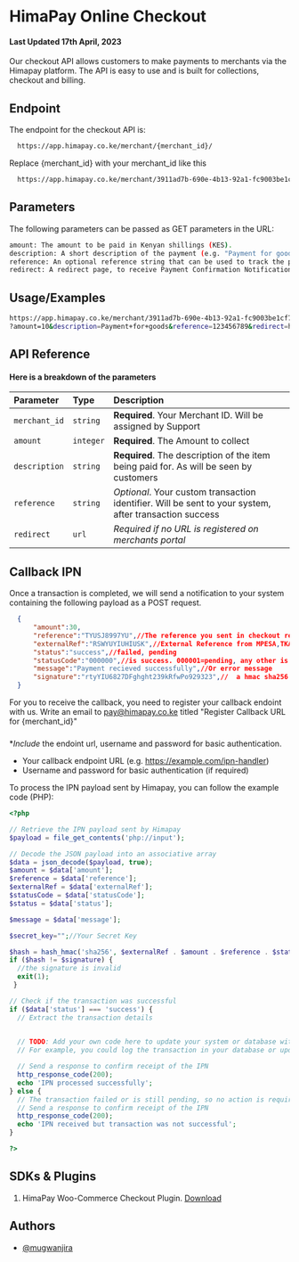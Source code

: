 
# HimaPay Online Checkout
#### Last Updated 17th April, 2023

Our checkout API allows customers to make payments to merchants via the Himapay platform. The API is easy to use and is built for collections, checkout and billing.

## Endpoint

The endpoint for the checkout API is:

```bash
  https://app.himapay.co.ke/merchant/{merchant_id}/

```
Replace {merchant_id} with your merchant_id like this

```bash
  https://app.himapay.co.ke/merchant/3911ad7b-690e-4b13-92a1-fc9003be1cf7/
```


## Parameters
The following parameters can be passed as GET parameters in the URL:

```bash
amount: The amount to be paid in Kenyan shillings (KES).
description: A short description of the payment (e.g. "Payment for goods").
reference: An optional reference string that can be used to track the payment (e.g. an order number).
redirect: A redirect page, to receive Payment Confirmation Notification for that order.
```



## Usage/Examples

```bash
https://app.himapay.co.ke/merchant/3911ad7b-690e-4b13-92a1-fc9003be1cf7
?amount=10&description=Payment+for+goods&reference=123456789&redirect=https://yoururl.com/listener_endpoint

```


## API Reference

#### Here is a breakdown of the parameters



| Parameter | Type     | Description                |
| :-------- | :------- | :------------------------- |
| `merchant_id` | `string` | **Required**. Your Merchant ID. Will be assigned by Support |
| `amount` | `integer` | **Required**. The Amount to collect |
| `description` | `string` | **Required**. The description of the item being paid for. As will be seen by customers |
| `reference` | `string` | *Optional*. Your custom transaction identifier. Will be sent to your system, after transaction success |
| `redirect`  |  `url`   |  *Required if no URL is registered on merchants portal* |

## Callback IPN

Once a transaction is completed, we will send a notification to your system containing the following payload as a POST request.


```json
  {
      "amount":30,
      "reference":"TYUSJ8997YU",//The reference you sent in checkout request
      "externalRef":"RSWYUYIUHIUSK",//External Reference from MPESA,TKASH, AIRTEL MONEY
      "status":"success",//failed, pending
      "statusCode":"000000",//is success. 000001=pending, any other is failed
      "message":"Payment recieved successfully",//Or error message
      "signature":"rtyYIU6827DFghght239kRfwPo929323",//  a hmac sha256 hash comprising of externalRef + amount + reference + status, in that order, signed by your secret key
  }
```
For you to receive the callback, you need to register your callback endoint with us.
Write an email to pay@himapay.co.ke titled "Register Callback URL for {merchant_id}" 
### 
**Include* the endoint url, username and password for basic authentication.


- Your callback endpoint URL (e.g. https://example.com/ipn-handler)
- Username and password for basic authentication (if required)

To process the IPN payload sent by Himapay, you can follow the example code (PHP):

```php
<?php

// Retrieve the IPN payload sent by Himapay
$payload = file_get_contents('php://input');

// Decode the JSON payload into an associative array
$data = json_decode($payload, true);
$amount = $data['amount'];
$reference = $data['reference'];
$externalRef = $data['externalRef'];
$statusCode = $data['statusCode'];
$status = $data['status'];

$message = $data['message'];

$secret_key="";//Your Secret Key 

$hash = hash_hmac('sha256', $externalRef . $amount . $reference . $status, $secret_key);
if ($hash != $signature) {
  //the signature is invalid
  exit(1);
 }

// Check if the transaction was successful
if ($data['status'] === 'success') {
  // Extract the transaction details
 

  // TODO: Add your own code here to update your system or database with the transaction details
  // For example, you could log the transaction in your database or update the status of an order

  // Send a response to confirm receipt of the IPN
  http_response_code(200);
  echo 'IPN processed successfully';
} else {
  // The transaction failed or is still pending, so no action is required
  // Send a response to confirm receipt of the IPN
  http_response_code(200);
  echo 'IPN received but transaction was not successful';
}

?>
```
## SDKs & Plugins
1. HimaPay Woo-Commerce Checkout Plugin. [Download](https://app.himapay.co.ke/public/assets/himapay-woocommerce.zip)

## Authors

- [@mugwanjira](https://www.github.com/maina401)

